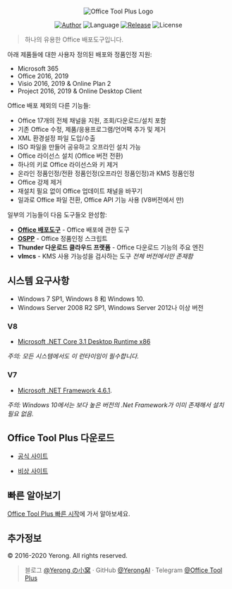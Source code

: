 ﻿#

<p align="center">
<img alt="Office Tool Plus Logo" src="https://otp.landian.vip/static/images/logo.png"/>
</p>

<p align="center">
<a href="https://www.coolhub.top/" target="_blank"><img alt="Author" src="https://img.shields.io/badge/Author-Yerong-blue?style=flat-square"/></a>
<img alt="Language" src="https://img.shields.io/badge/Language-C%23-green?style=flat-square"/>
<a href="https://otp.landian.vip/" target="_blank"><img alt="Release" src="https://img.shields.io/github/v/release/YerongAI/Office-Tool?style=flat-square"/></a>
<img alt="License" src="https://img.shields.io/github/license/YerongAI/Office-Tool?style=flat-square"/>
</p>

 > 하나의 유용한 Office 배포도구입니다.

아래 제품들에 대한 사용자 정의된 배포와 정품인정 지원:

- Microsoft 365
- Office 2016, 2019
- Visio 2016, 2019 & Online Plan 2
- Project 2016, 2019 & Online Desktop Client

Office 배포 제외의 다른 기능들:

- Office 17개의 전체 채널을 지원, 조회/다운로드/설치 포함
- 기존 Office 수정, 제품/응용프로그램/언어팩 추가 및 제거
- XML 환경설정 파일 도입/수출
- ISO 파일을 만들어 공유하고 오프라인 설치 가능
- Office 라이선스 설치 (Office 버전 전환)
- 하나의 키로 Office 라이선스와 키 제거
- 온라인 정품인정/전환 정품인정(오프라인 정품인정)과 KMS 정품인정
- Office 강제 제거
- 재설치 필요 없이 Office 업데이트 채널을 바꾸기
- 일과로 Office 파일 전환, Office API 기능 사용 (V8버전에서 만)

일부의 기능들이 다음 도구들오 완성함:

- **[Office 배포도구](https://docs.microsoft.com/en-us/deployoffice/overview-office-deployment-tool)** - Office 배포에 관한 도구
- **[OSPP](https://docs.microsoft.com/en-us/DeployOffice/vlactivation/tools-to-manage-volume-activation-of-office)** - Office 정품인정 스크립트
- **Thunder 다운로드 클라우드 프랫폼** - Office 다운로드 기능의 주요 엔진
- **vlmcs** - KMS 사용 가능성을 검사하는 도구 *전체 버전에서만 존재함*

## 시스템 요구사항

- Windows 7 SP1, Windows 8 和 Windows 10.
- Windows Server 2008 R2 SP1, Windows Server 2012나 이상 버전

### V8

- [Microsoft .NET Core 3.1 Desktop Runtime x86](https://dotnet.microsoft.com/download/dotnet-core/3.1)

*주의: 모든 시스템에서도 이 런타이임이 필수합니다.*

### V7

- [Microsoft .NET Framework 4.6.1](http://go.microsoft.com/fwlink/?LinkId=780597).

*주의: Windows 10에서는 보다 높은 버전의 .Net Framework가 이미 존재해서 설치 필요 없음.*

## Office Tool Plus 다운로드

- [공식 사이트](https://otp.landian.vip/)

- [비상 사이트](https://download.coolhub.top/)

## 빠른 알아보기

[Office Tool Plus 빠른 시작](https://github.com/YerongAI/Office-Tool/wiki/Office-Tool-Plus-Quick-Start)에 가서 알아보세요.

## 추가정보

© 2016-2020 Yerong. All rights reserved.

> 블로그 [@Yerong の小窝](https://www.coolhub.top/) · GitHub [@YerongAI](https://github.com/YerongAI) · Telegram [@Office Tool Plus](https://t.me/otp_channel)
